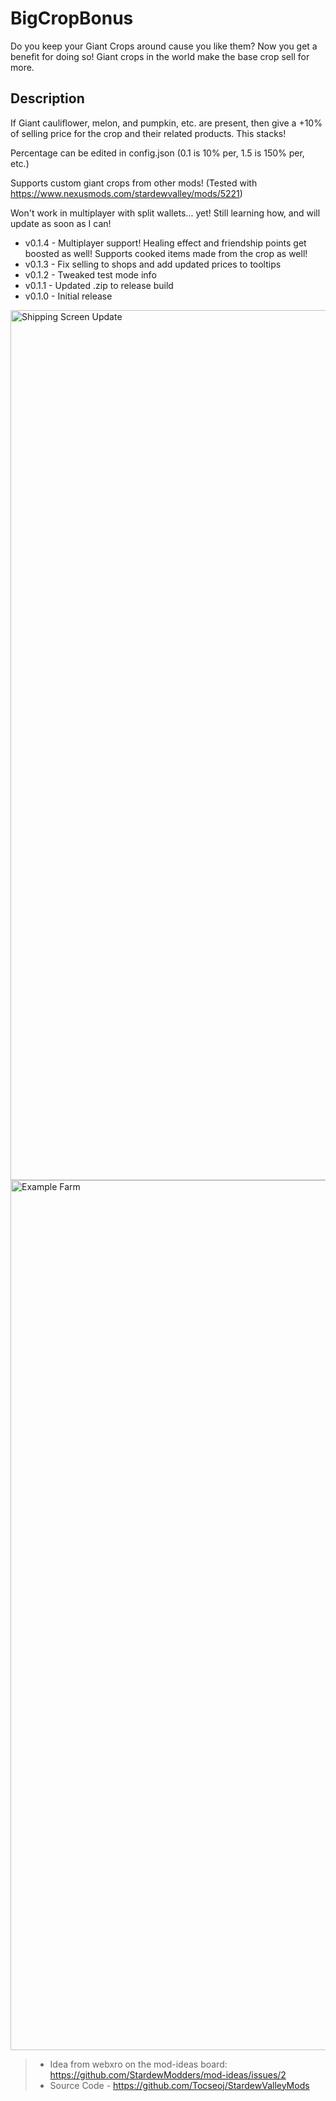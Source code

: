 # BigCropBonus

Do you keep your Giant Crops around cause you like them? Now you get a benefit for doing so!
Giant crops in the world make the base crop sell for more.

## Description

If Giant cauliflower, melon, and pumpkin, etc. are present, then give a +10% of selling price for the crop and their related products. This stacks!

Percentage can be edited in config.json (0.1 is 10% per, 1.5 is 150% per, etc.)

Supports custom giant crops from other mods! (Tested with <https://www.nexusmods.com/stardewvalley/mods/5221>)

Won't work in multiplayer with split wallets... yet! Still learning how, and will update as soon as I can!

- v0.1.4 - Multiplayer support! Healing effect and friendship points get boosted as well! Supports cooked items made from the crop as well!
- v0.1.3 - Fix selling to shops and add updated prices to tooltips
- v0.1.2 - Tweaked test mode info
- v0.1.1 - Updated .zip to release build
- v0.1.0 - Initial release

<img width="1392" alt="Shipping Screen Update" src="https://github.com/Tocseoj/StardewValleyMods/assets/14003647/b665d6af-3676-4dea-8269-e181efbd73ea">
<img width="1392" alt="Example Farm" src="https://github.com/Tocseoj/StardewValleyMods/assets/14003647/05288626-2647-4f88-ac96-f6aaaf8352bf">

> - Idea from webxro on the mod-ideas board: <https://github.com/StardewModders/mod-ideas/issues/2>
> - Source Code - <https://github.com/Tocseoj/StardewValleyMods>
